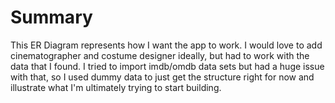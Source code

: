 # Summary

This ER Diagram represents how I want the app to work. I would love to add cinematographer and costume designer ideally, but had to work with the data that I found. I tried to import imdb/omdb data sets but had a huge issue with that, so I used dummy data to just get the structure right for now and illustrate what I'm ultimately trying to start building.
